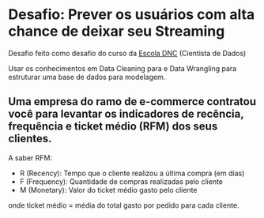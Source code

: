 # Desafio: Prever os usuários com alta chance de deixar seu Streaming
Desafio feito como desafio do curso da [Escola DNC](https://www.escoladnc.com.br) (Cientista de Dados)

Usar os conhecimentos em Data Cleaning para e Data Wrangling para estruturar uma base de dados para modelagem.

## Uma empresa do ramo de e-commerce contratou você para levantar os indicadores de recência, frequência e ticket médio (RFM) dos seus clientes.

A saber RFM:

- R (Recency): Tempo que o cliente realizou a última compra (em dias)
- F (Frequency): Quantidade de compras realizadas pelo cliente
- M (Monetary): Valor do ticket médio gasto pelo cliente

onde ticket médio = média do total gasto por pedido para cada cliente.
